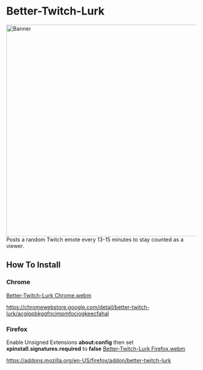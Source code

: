 # Better-Twitch-Lurk
<img width="1400" height="560" alt="Banner" src="https://github.com/user-attachments/assets/142038e8-fdb3-4699-83f9-b84ce30d9d85" />
Posts a random Twitch emote every 13-15 minutes to stay counted as a viewer.

## How To Install
### Chrome
[Better-Twitch-Lurk Chrome.webm](https://github.com/user-attachments/assets/eb1d137a-8bca-4f42-bb2a-bc766aa3908c)

https://chromewebstore.google.com/detail/better-twitch-lurk/acgippbkggfncjmpmfocjogkeecfahal

### Firefox
Enable Unsigned Extensions **about:config**
then set **xpinstall.signatures.required** to **false**
[Better-Twitch-Lurk Firefox.webm](https://github.com/user-attachments/assets/14add06f-c8c3-4491-b7e2-2c8d07befa41)

https://addons.mozilla.org/en-US/firefox/addon/better-twitch-lurk
